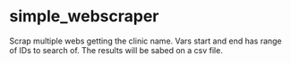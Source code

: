 # simple_webscraper
Scrap multiple webs getting the clinic name.
Vars start and end has range of IDs to search of.
The results will be sabed on a csv file.
